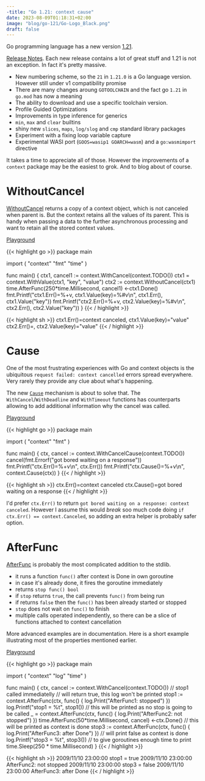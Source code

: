 ```yaml
---
-title: "Go 1.21: context cause"
date: 2023-08-09T01:18:31+02:00
image: "blog/go-121/Go-Logo_Black.png"
draft: false
---
```


Go programming language has a new version [1.21](https://go.dev/blog/go1.21).


[Release Notes](https://go.dev/doc/go1.21). Each new release contains a lot of
great stuff and 1.21 is not an exception. In fact it's pretty massive.

 * New numbering scheme, so the `21` in `1.21.0` is a Go language version.
   However still under v1 compatibility promise
 * There are many changes aroung `GOTOOLCHAIN` and the fact go `1.21` in `go.mod` has now a meaning
 * The ability to download and use a specific toolchain version.
 * Profile Guided Optimizations
 * Improvements in type inference for generics
 * `min`, `max` and `clear` builtins
 * shiny new `slices`, `maps`, `log/slog` and `cmp` standard library packages
 * Experiment with a fixing loop variable capture
 * Experimental WASI port (`GOOS=wasip1 GOARCH=wasm`) and a `go:wasmimport` directive

It takes a time to appreciate all of those. However the improvements of a
`context` package may be the easiest to grok. And to blog about of course.

# WithoutCancel

[WithoutCancel](https://pkg.go.dev/context#WithoutCancel) returns a copy of a
context object, which is not canceled when parent is. But the context retains
all the values of its parent. This is handy when passing a data to the further
asynchronous processing and want to retain all the stored context values.

[Playground](https://go.dev/play/p/m_EJSx2a073)

{{< highlight go >}}
package main

import (
	"context"
	"fmt"
	"time"
)

func main() {
	ctx1, cancel1 := context.WithCancel(context.TODO())
	ctx1 = context.WithValue(ctx1, "key", "value")
	ctx2 := context.WithoutCancel(ctx1)
	time.AfterFunc(250*time.Millisecond, cancel1)
	<-ctx1.Done()
	fmt.Printf("ctx1.Err()=%+v, ctx1.Value(key)=%#v\n",
    ctx1.Err(), ctx1.Value("key"))
	fmt.Printf("ctx2.Err()=%+v, ctx2.Value(key)=%#v\n",
    ctx2.Err(), ctx2.Value("key"))
}
{{< / highlight >}}

{{< highlight sh >}}
ctx1.Err()=context canceled, ctx1.Value(key)="value"
ctx2.Err()=<nil>, ctx2.Value(key)="value"
{{< / highlight >}}

# Cause

One of the most frustrating experiences with Go and context objects is the
ubiquitous `request failed: context cancelled` errors spread everywhere. Very
rarely they provide any clue about what's happening.

The new [`Cause`](https://pkg.go.dev/context#Cause) mechanism is about to solve
that. The `WithCancel`/`WithDeadline` and `WithTimeout` functions has
counterparts allowing to add additional information why the cancel was called.

[Playground](https://go.dev/play/p/gfpDHMp5hqQ)

{{< highlight go >}}
package main

import (
	"context"
	"fmt"
)

func main() {
	ctx, cancel := context.WithCancelCause(context.TODO())
	cancel(fmt.Errorf("got bored waiting on a response"))
	fmt.Printf("ctx.Err()=%+v\n", ctx.Err())
	fmt.Printf("ctx.Cause()=%+v\n", context.Cause(ctx))
}
{{< / highlight >}}

{{< highlight sh >}}
ctx.Err()=context canceled
ctx.Cause()=got bored waiting on a response
{{< / highlight >}}

I'd prefer `ctx.Err()` to return `got bored waiting on a response: context
canceled`. However I assume this would _break_ soo much code doing `if
ctx.Err() == context.Canceled`, so adding an extra helper is probably safer option.

# AfterFunc

[AfterFunc](https://pkg.go.dev/context#AfterFunc) is probably the most complicated addition to the stdlib.

 * it runs a function `func()` after context is Done in own goroutine
 * in case it's already done, it fires the goroutine immediately
 * returns `stop func() bool`
 * if `stop` returns `true`, the call prevents `func()` from being run
 * if returns `false` then the `func()` has been already started or stopped
 * `stop` does not wait on `func()` to finish
 * multiple calls operated independently, so there can be a slice of functions attached to
   context cancellation

More advanced examples are in documentation. Here is a short example
illustrating most of the properties mentioned earlier.

[Playground](https://go.dev/play/p/BV-DAuo3RWX)

{{< highlight go >}}
package main

import (
	"context"
	"log"
	"time"
)

func main() {
	ctx, cancel := context.WithCancel(context.TODO())
	// stop1 called immediatelly
    // will return true, this log won't be printed
	stop1 := context.AfterFunc(ctx, func() {
        log.Print("AfterFunc1: stopped") })
	log.Printf("stop1 = %t", stop1())
	// this will be printed as no stop is going to be called
	_ = context.AfterFunc(ctx, func() {
        log.Print("AfterFunc2: not stopped") })
	time.AfterFunc(50*time.Millisecond, cancel)
	<-ctx.Done()
	// this will be printed as context is done
	stop3 := context.AfterFunc(ctx, func() {
        log.Print("AfterFunc3: after Done") })
	// will print false as context is done
	log.Printf("stop3 = %t", stop3())
	// to give goroutines enough time to print
	time.Sleep(250 * time.Millisecond)
}
{{< / highlight >}}

{{< highlight sh >}}
2009/11/10 23:00:00 stop1 = true
2009/11/10 23:00:00 AfterFunc2: not stopped
2009/11/10 23:00:00 stop3 = false
2009/11/10 23:00:00 AfterFunc3: after Done
{{< / highlight >}}
